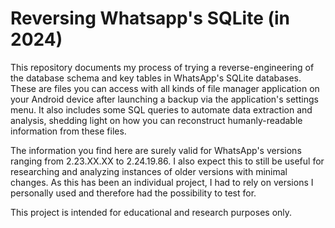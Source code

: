 # Reversing Whatsapp's SQLite (in 2024)
This repository documents my process of trying a reverse-engineering of the database schema and key tables in WhatsApp's SQLite databases. 
These are files you can access with all kinds of file manager application on your Android device after launching a backup via the application's settings menu.
It also includes some SQL queries to automate data extraction and analysis, shedding light on how you can reconstruct humanly-readable information from these files.

The information you find here are surely valid for WhatsApp's versions ranging from 2.23.XX.XX to 2.24.19.86. 
I also expect this to still be useful for researching and analyzing instances of older versions with minimal changes. 
As this has been an individual project, I had to rely on versions I personally used and therefore had the possibility to test for. 

This project is intended for educational and research purposes only.
